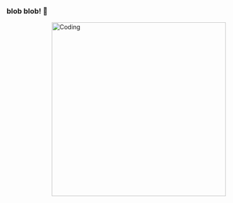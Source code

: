 ### blob blob! 👋

<img align="right" alt="Coding" width="400" src="https://github.com/tailstrash/weeeeeeeeeee/blob/main/2ACC3DAF-EF61-4EE6-BEB7-1D248A87111D.jpg">
    
